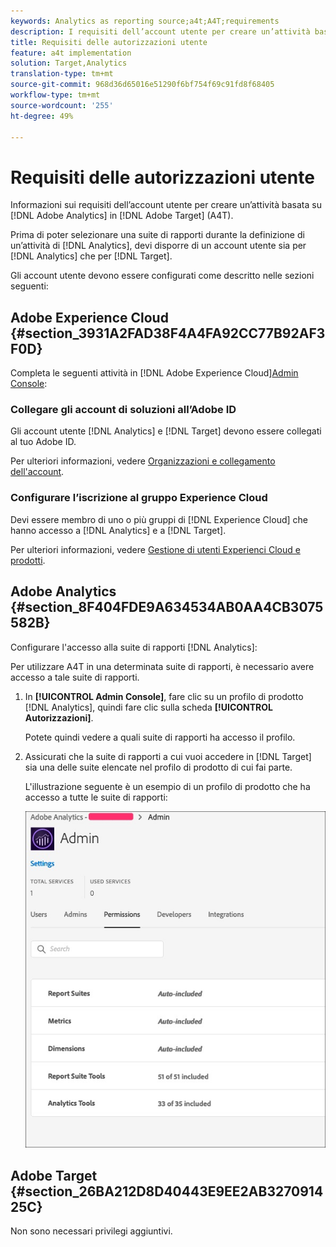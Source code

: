 ```yaml
---
keywords: Analytics as reporting source;a4t;A4T;requirements
description: I requisiti dell’account utente per creare un’attività basata su Adobe Analytics in Adobe Target (A4T).
title: Requisiti delle autorizzazioni utente
feature: a4t implementation
solution: Target,Analytics
translation-type: tm+mt
source-git-commit: 968d36d65016e51290f6bf754f69c91fd8f68405
workflow-type: tm+mt
source-wordcount: '255'
ht-degree: 49%

---
```



# Requisiti delle autorizzazioni utente

Informazioni sui requisiti dell’account utente per creare un’attività basata su [!DNL Adobe Analytics] in [!DNL Adobe Target] (A4T).

Prima di poter selezionare una suite di rapporti durante la definizione di un’attività di [!DNL Analytics], devi disporre di un account utente sia per [!DNL Analytics] che per [!DNL Target].

Gli account utente devono essere configurati come descritto nelle sezioni seguenti:

## Adobe Experience Cloud {#section_3931A2FAD38F4A4FA92CC77B92AF3F0D}

Completa le seguenti attività in [!DNL Adobe Experience Cloud][Admin Console](https://adminconsole.adobe.com):

### Collegare gli account di soluzioni all’Adobe ID

Gli account utente [!DNL Analytics] e [!DNL Target] devono essere collegati al tuo Adobe ID.

Per ulteriori informazioni, vedere [Organizzazioni e collegamento dell&#39;account](https://docs.adobe.com/help/en/core-services/interface/manage-users-and-products/organizations.html).

### Configurare l’iscrizione al gruppo Experience Cloud

Devi essere membro di uno o più gruppi di [!DNL Experience Cloud] che hanno accesso a [!DNL Analytics] e a [!DNL Target].

Per ulteriori informazioni, vedere [Gestione di utenti  Experienci Cloud e prodotti](https://experienceleague.adobe.com/docs/core-services/interface/manage-users-and-products/admin-getting-started.html).

## Adobe Analytics {#section_8F404FDE9A634534AB0AA4CB3075582B}

Configurare l&#39;accesso alla suite di rapporti [!DNL Analytics]:

Per utilizzare A4T in una determinata suite di rapporti, è necessario avere accesso a tale suite di rapporti.

1. In **[!UICONTROL Admin Console]**, fare clic su un profilo di prodotto [!DNL Analytics], quindi fare clic sulla scheda **[!UICONTROL Autorizzazioni]**.

   Potete quindi vedere a quali suite di rapporti ha accesso il profilo.

1. Assicurati che la suite di rapporti a cui vuoi accedere in [!DNL Target] sia una delle suite elencate nel profilo di prodotto di cui fai parte.

   L&#39;illustrazione seguente è un esempio di un profilo di prodotto che ha accesso a tutte le suite di rapporti:

   ![, scheda Autorizzazioni Admin Console](/help/c-integrating-target-with-mac/a4t/assets/permissions-tab.png)

## Adobe Target {#section_26BA212D8D40443E9EE2AB327091425C}

Non sono necessari privilegi aggiuntivi.
